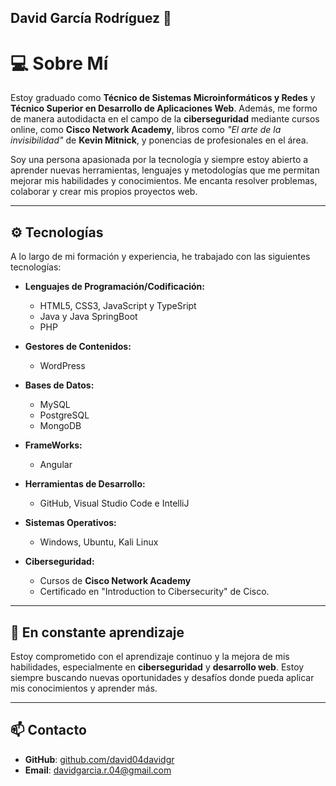 ## David García Rodríguez 👋

# 💻 **Sobre Mí**

Estoy graduado como **Técnico de Sistemas Microinformáticos y Redes** y **Técnico Superior en Desarrollo de Aplicaciones Web**. Además, me formo de manera autodidacta en el campo de la **ciberseguridad** mediante cursos online, como **Cisco Network Academy**, libros como *"El arte de la invisibilidad"* de **Kevin Mitnick**, y ponencias de profesionales en el área.

Soy una persona apasionada por la tecnología y siempre estoy abierto a aprender nuevas herramientas, lenguajes y metodologías que me permitan mejorar mis habilidades y conocimientos. Me encanta resolver problemas, colaborar y crear mis propios proyectos web.

---

## ⚙ **Tecnologías**

A lo largo de mi formación y experiencia, he trabajado con las siguientes tecnologías:

- **Lenguajes de Programación/Codificación:**
  - HTML5, CSS3, JavaScript y TypeSript
  - Java y Java SpringBoot
  - PHP
  
- **Gestores de Contenidos:**
  - WordPress
  
- **Bases de Datos:**
  - MySQL
  - PostgreSQL
  - MongoDB

- **FrameWorks:**
  - Angular   

- **Herramientas de Desarrollo:**
  - GitHub, Visual Studio Code e IntelliJ

- **Sistemas Operativos:**
  - Windows, Ubuntu, Kali Linux

- **Ciberseguridad:**
  - Cursos de **Cisco Network Academy**
  - Certificado en "Introduction to Cibersecurity" de Cisco.
  
---

## 🚀 **En constante aprendizaje**

Estoy comprometido con el aprendizaje continuo y la mejora de mis habilidades, especialmente en **ciberseguridad** y **desarrollo web**. Estoy siempre buscando nuevas oportunidades y desafíos donde pueda aplicar mis conocimientos y aprender más.

---

## 📫 **Contacto**

- **GitHub**: [github.com/david04davidgr](https://github.com/david04davidgr)  
- **Email**: davidgarcia.r.04@gmail.com 

  
